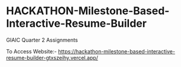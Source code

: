 # HACKATHON-Milestone-Based-Interactive-Resume-Builder
 GIAIC Quarter 2 Assignments

To Access Website:- https://hackathon-milestone-based-interactive-resume-builder-gtxszeihy.vercel.app/
